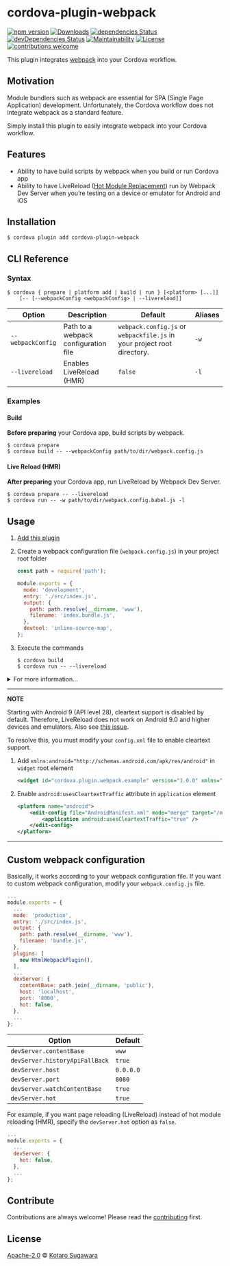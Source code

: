# cordova-plugin-webpack

[![npm version](https://badge.fury.io/js/cordova-plugin-webpack.svg)](https://badge.fury.io/js/cordova-plugin-webpack)
[![Downloads](https://img.shields.io/npm/dm/cordova-plugin-webpack.svg)](https://www.npmjs.com/package/cordova-plugin-webpack)
[![dependencies Status](https://david-dm.org/kotarella1110/cordova-plugin-webpack/status.svg)](https://david-dm.org/kotarella1110/cordova-plugin-webpack)
[![devDependencies Status](https://david-dm.org/kotarella1110/cordova-plugin-webpack/dev-status.svg)](https://david-dm.org/kotarella1110/cordova-plugin-webpack?type=dev)
[![Maintainability](https://api.codeclimate.com/v1/badges/f51fd5b6e3c7f43649c2/maintainability)](https://codeclimate.com/github/kotarella1110/cordova-plugin-webpack/maintainability)
[![License](https://img.shields.io/badge/License-Apache%202.0-blue.svg)](https://opensource.org/licenses/Apache-2.0)
[![contributions welcome](https://img.shields.io/badge/contributions-welcome-brightgreen.svg?style=flat)](https://github.com/kotarella1110/cordova-plugin-webpack/issues)

This plugin integrates [webpack](https://webpack.js.org "webpack") into your Cordova workflow.

## Motivation

Module bundlers such as webpack are essential for SPA (Single Page Application) development. Unfortunately, the Cordova workflow does not integrate webpack as a standard feature.

Simply install this plugin to easily integrate webpack into your Cordova workflow.

## Features

* Ability to have build scripts by webpack when you build or run Cordova app
* Ability to have LiveReload ([Hot Module Replacement](https://webpack.js.org/concepts/hot-module-replacement "Hot Module Replacement | webpack")) run by Webpack Dev Server when you’re testing on a device or emulator for Android and iOS

## Installation

```shell
$ cordova plugin add cordova-plugin-webpack
```

## CLI Reference

### Syntax

```shell
$ cordova { prepare | platform add | build | run } [<platform> [...]]
    [-- [--webpackConfig <webpackConfig> | --livereload]]
```

| Option | Description | Default | Aliases |
|--------|-------------|---------|---------|
| `--webpackConfig` | Path to a webpack configuration file | `webpack.config.js` or `webpackfile.js` in your project root directory. | `-w` |
| `--livereload` | Enables LiveReload (HMR) | `false` | `-l` |

### Examples

#### Build

**Before preparing** your Cordova app, build scripts by webpack.

```shell
$ cordova prepare
$ cordova build -- --webpackConfig path/to/dir/webpack.config.js
```

#### Live Reload (HMR)

**After preparing** your Cordova app, run LiveReload by Webpack Dev Server.

```shell
$ cordova prepare -- --livereload
$ cordova run -- -w path/to/dir/webpack.config.babel.js -l
```

## Usage

1. [Add this plugin](#Installation)

2. Create a webpack configuration file (`webpack.config.js`) in your project root folder

    ```js
    const path = require('path');

    module.exports = {
      mode: 'development',
      entry: './src/index.js',
      output: {
        path: path.resolve(__dirname, 'www'),
        filename: 'index.bundle.js',
      },
      devtool: 'inline-source-map',
    };
    ```

3. Execute the commands

    ```shell
    $ cordova build
    $ cordova run -- --livereload
    ```

<details>
<summary>For more information...</summary>

1. Create a Cordova app

    ```shell
    $ cordova create cordova-plugin-webpack-example cordova.plugin.webpack.example CordovaPluginWebpackExample
    ```

2. Add platforms

    ```shell
    $ cd cordova-plugin-webpack-example
    $ cordova platform add android ios
    ```

3. [Add this plugin](#Installation)

4. Create a JavaScript file ([entry point](https://webpack.js.org/concepts/entry-points/ "entry points"))

    ```shell
    $ mkdir src
    $ mv www/js/index.js src/index.js
    ```

5. Create a webpack configuration file (`webpack.config.js`) in your project root folder

    ```js
    const path = require('path');

    module.exports = {
      mode: 'development',
      entry: './src/index.js',
      output: {
        path: path.resolve(__dirname, 'www'),
        filename: 'index.bundle.js',
      },
      devtool: 'inline-source-map',
    };
    ```

6. Fix a HTML file (`www/index.html`)

    ```diff
    -         <script type="text/javascript" src="js/index.js"></script>
    +         <script type="text/javascript" src="index.bundle.js"></script>
    ```

7. Execute the commands

    ```shell
    $ cordova build
    $ cordova run -- --livereload
    ```

</details>

---

**NOTE**

Starting with Android 9 (API level 28), cleartext support is disabled by default. Therefore, LiveReload does not work on Android 9.0 and higher devices and emulators. Also see [this issue](https://github.com/kotarella1110/cordova-plugin-webpack/issues/9#issuecomment-495048614).

To resolve this, you must modify your `config.xml` file to enable cleartext support.

1. Add `xmlns:android="http://schemas.android.com/apk/res/android"` in `widget` root element

    ```xml
    <widget id="cordova.plugin.webpack.example" version="1.0.0" xmlns="http://www.w3.org/ns/widgets" xmlns:android="http://schemas.android.com/apk/res/android" xmlns:cdv="http://cordova.apache.org/ns/1.0">
    ```

2. Enable `android:usesCleartextTraffic` attribute in `application` element

    ```xml
    <platform name="android">
        <edit-config file="AndroidManifest.xml" mode="merge" target="/manifest/application">
            <application android:usesCleartextTraffic="true" />
        </edit-config>
    </platform>
    ```

---

## Custom webpack configuration

Basically, it works according to your webpack configuration file.
If you want to custom webpack configuration, modify your `webpack.config.js` file.

```js
...
module.exports = {
  ...
  mode: 'production',
  entry: './src/index.js',
  output: {
    path: path.resolve(__dirname, 'www'),
    filename: 'bundle.js',
  },
  plugins: [
    new HtmlWebpackPlugin(),
  ],
  ...
  devServer: {
    contentBase: path.join(__dirname, 'public'),
    host: 'localhost',
    port: '8000',
    hot: false,
  },
  ...
};
```

| Option | Default |
|--------|---------|
| `devServer.contentBase`  | `www` |
| `devServer.historyApiFallBack` | `true` |
| `devServer.host` | `0.0.0.0` |
| `devServer.port` | `8080` |
| `devServer.watchContentBase` | `true` |
| `devServer.hot` | `true` |

For example, if you want page reloading (LiveReload) instead of hot module reloading (HMR), specify the `devServer.hot` option as `false`.

```js
...
module.exports = {
  ...
  devServer: {
    hot: false,
  },
  ...
};
```

## Contribute

Contributions are always welcome! Please read the [contributing](./CONTRIBUTING.md) first.

## License

[Apache-2.0](./LICENSE) © [Kotaro Sugawara](https://twitter.com/kotarella1110)
